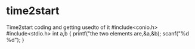 # time2start
Time2start coding and getting usedto of it
#include<conio.h>
#include<stdio.h>
int a,b
{
  printf("the two elements are,&a,&b);
  scanf("%d %d");
}
